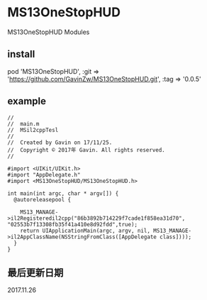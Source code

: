 # MS13OneStopHUD 
MS13OneStopHUD Modules

## install
pod 'MS13OneStopHUD', :git => 'https://github.com/GavinZw/MS13OneStopHUD.git', :tag => '0.0.5'


## example
    //
    //  main.m
    //  MSil2cppTesl
    //
    //  Created by Gavin on 17/11/25.
    //  Copyright © 2017年 Gavin. All rights reserved.
    //

    #import <UIKit/UIKit.h>
    #import "AppDelegate.h"
    #import <MS13OneStopHUD/MS13OneStopHUD.h>

    int main(int argc, char * argv[]) {
      @autoreleasepool {

        MS13_MANAGE->il2Registeredil2cpp("86b3892b714229f7cade1f858ea31d70", "02553b7f13308fb35f41a410e8d92fdd",true);
        return UIApplicationMain(argc, argv, nil, MS13_MANAGE->il2AppClassName(NSStringFromClass([AppDelegate class])));
      }
    }

## 最后更新日期
2017.11.26
